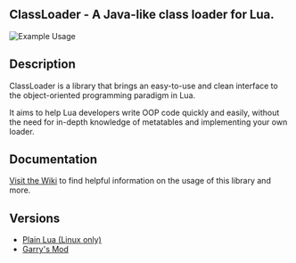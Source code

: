ClassLoader - A Java-like class loader for Lua.
-----------------------------------------------
![Example Usage](https://i.imgur.com/I3TZw4k.png)

## Description
ClassLoader is a library that brings an easy-to-use and clean interface to the object-oriented programming paradigm in Lua.

It aims to help Lua developers write OOP code quickly and easily, without the need for in-depth knowledge of metatables and implementing your own loader.


## Documentation
[Visit the Wiki](https://github.com/TomDotBat/lua-class-loader/wiki) to find helpful information on the usage of this library and more.


## Versions
- [Plain Lua (Linux only)](https://github.com/TomDotBat/lua-class-loader/tree/master)
- [Garry's Mod](https://github.com/TomDotBat/lua-class-loader/tree/gmod)
